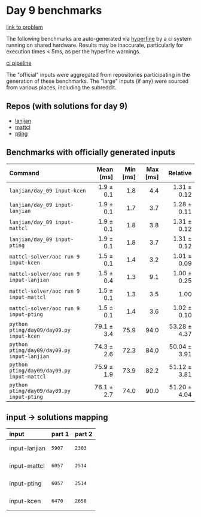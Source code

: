 # Day 9 benchmarks

[link to problem](http://adventofcode.com/2022/day/9)

The following benchmarks are auto-generated via [hyperfine](https://github.com/sharkdp/hyperfine) by a ci system running on shared hardware. Results may be inaccurate, particularly for execution times < 5ms, as per the hyperfine warnings.

[ci pipeline](http://ci.papercode.net:8080/teams/aoc2022/pipelines/aoc-compare-2022)

The "official" inputs were aggregated from repositories participating in the generation of these benchmarks. The "large" inputs (if any) were sourced from various places, including the subreddit.

## Repos (with solutions for day 9)


- [lanjian](https://github.com/LanJian/aoc-2022)
- [mattcl](https://github.com/mattcl/aoc2022)
- [pting](https://github.com/pting/aoc2022)

## Benchmarks with officially generated inputs
| Command | Mean [ms] | Min [ms] | Max [ms] | Relative |
|:---|---:|---:|---:|---:|
| `lanjian/day_09 input-kcen` | 1.9 ± 0.1 | 1.8 | 4.4 | 1.31 ± 0.12 |
| `lanjian/day_09 input-lanjian` | 1.9 ± 0.1 | 1.7 | 3.7 | 1.28 ± 0.11 |
| `lanjian/day_09 input-mattcl` | 1.9 ± 0.1 | 1.8 | 3.8 | 1.31 ± 0.12 |
| `lanjian/day_09 input-pting` | 1.9 ± 0.1 | 1.8 | 3.7 | 1.31 ± 0.12 |
| `mattcl-solver/aoc run 9 input-kcen` | 1.5 ± 0.1 | 1.4 | 3.2 | 1.01 ± 0.09 |
| `mattcl-solver/aoc run 9 input-lanjian` | 1.5 ± 0.4 | 1.3 | 9.1 | 1.00 ± 0.25 |
| `mattcl-solver/aoc run 9 input-mattcl` | 1.5 ± 0.1 | 1.3 | 3.5 | 1.00 |
| `mattcl-solver/aoc run 9 input-pting` | 1.5 ± 0.1 | 1.4 | 3.6 | 1.02 ± 0.10 |
| `python pting/day09/day09.py input-kcen` | 79.1 ± 3.4 | 75.9 | 94.0 | 53.28 ± 4.37 |
| `python pting/day09/day09.py input-lanjian` | 74.3 ± 2.6 | 72.3 | 84.0 | 50.04 ± 3.91 |
| `python pting/day09/day09.py input-mattcl` | 75.9 ± 1.9 | 73.9 | 82.2 | 51.12 ± 3.81 |
| `python pting/day09/day09.py input-pting` | 76.1 ± 2.7 | 74.0 | 90.0 | 51.20 ± 4.04 |

## input -> solutions mapping
|input|part 1|part 2|
|:---|:---|:---|
|input-lanjian|<pre>5907</pre>|<pre>2303</pre>|
|input-mattcl|<pre>6057</pre>|<pre>2514</pre>|
|input-pting|<pre>6057</pre>|<pre>2514</pre>|
|input-kcen|<pre>6470</pre>|<pre>2658</pre>|
